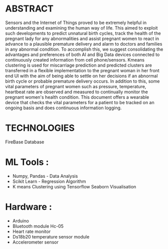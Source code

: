 
# ABSTRACT
Sensors and the Internet of Things proved to be extremely helpful in understanding and examining the human way of life. This aimed to exploit such developments to predict unnatural birth cycles, track the health of the pregnant lady for any abnormalities and assist pregnant women to react in advance to a plausible premature delivery and alarm to doctors and families in any abnormal condition. To accomplish this, we suggest consolidating the advantages and preferences of both AI and Big Data devices connected to continuously created information from cell phone/sensors. Kmeans clustering is used for miscarriage prediction and predicted clusters are transferred in a flexible implementation to the pregnant woman in her front end UI with the aim of being able to settle on her decisions if an abnormal birth cycle or probable premature delivery occurs. In addition to this, some vital parameters of pregnant women such as pressure, temperature, heartbeat rate are observed and measured to continually monitor the pregnant women's health condition. This document offers a wearable device that checks the vital parameters for a patient to be tracked on an ongoing basis and does continuous information logging.

# TECHNOLOGIES

FireBase Database 
# ML Tools : 
* Numpy, Pandas - Data Analysis
* Scikit Learn - Regression Algorithm
* K means Clustering using Tensorflow
Seaborn Visualisation
# Hardware :
* Arduino
* Bluetooth module Hc-05
* Heart rate monitor
* Ds18b20 temperature sensor module  
* Accelerometer sensor

